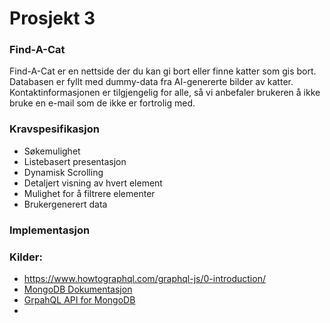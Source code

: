 # Prosjekt 3

### Find-A-Cat
Find-A-Cat er en nettside der du kan gi bort eller finne katter som gis bort. Databasen er fyllt med dummy-data fra AI-genererte bilder av katter.
Kontaktinformasjonen er tilgjengelig for alle, så vi anbefaler brukeren å ikke bruke en e-mail som de ikke er fortrolig med.

### Kravspesifikasjon
* Søkemulighet
* Listebasert presentasjon
* Dynamisk Scrolling
* Detaljert visning av hvert element
* Mulighet for å filtrere elementer
* Brukergenerert data

### Implementasjon

### Kilder:
* https://www.howtographql.com/graphql-js/0-introduction/
* [MongoDB Dokumentasjon](https://docs.mongodb.com/manual/)
* [GrpahQL API for MongoDB](https://docs.mongodb.com/realm/graphql/)
* [](url)